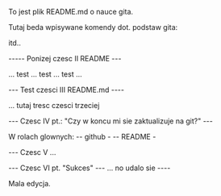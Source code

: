 To jest plik README.md o nauce gita.

Tutaj beda wpisywane komendy dot. podstaw gita:

itd..

----- Ponizej czesc II README  ---

... test ... test ... test ...


--- Test czesci III README.md ----

... tutaj tresc czesci trzeciej

--- Czesc IV pt.: "Czy w koncu mi sie zaktualizuje na git?" ---

W rolach glownych:
-- github -
-- README -

--- Czesc V ...

--- Czesc VI pt. "Sukces" ---
... no udalo sie ----

Mala edycja.
